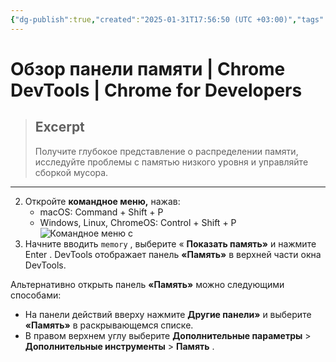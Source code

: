 ```yaml
---
{"dg-publish":true,"created":"2025-01-31T17:56:50 (UTC +03:00)","tags":[],"source":"https://developer.chrome.com/docs/devtools/memory?hl=ru","author":"Dale St. Marthe","permalink":"/proekty/extentions/dev-tools/memory-panel/","dgPassFrontmatter":true}
---
```



# Обзор панели памяти  |  Chrome DevTools  |  Chrome for Developers

> ## Excerpt
> Получите глубокое представление о распределении памяти, исследуйте проблемы с памятью низкого уровня и управляйте сборкой мусора.

---

2.  Откройте **командное меню,** нажав:
    -   macOS: Command + Shift + P
    -   Windows, Linux, ChromeOS: Control + Shift + P![Командное меню с](https://developer.chrome.com/static/docs/devtools/memory/image/command-menu-memory.png?hl=ru)
3.  Начните вводить `memory` , выберите « **Показать память»** и нажмите Enter . DevTools отображает панель **«Память»** в верхней части окна DevTools.

Альтернативно открыть панель **«Память»** можно следующими способами:

-   На панели действий вверху нажмите **Другие панели»** и выберите **«Память»** в раскрывающемся списке.
-   В правом верхнем углу выберите **Дополнительные параметры** > **Дополнительные инструменты** > **Память** . 